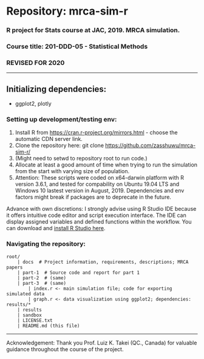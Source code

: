 # Repository: mrca-sim-r
### R project for Stats course at JAC, 2019. MRCA simulation.
### Course title: 201-DDD-05 - Statistical Methods
### REVISED FOR 2020
------

## Initializing dependencies:
- ggplot2, plotly
### Setting up development/testing env:
1. Install R from https://cran.r-project.org/mirrors.html - choose the automatic CDN server link.
2. Clone the repository here: git clone https://github.com/zasshuwu/mrca-sim-r/
3. (Might need to setwd to repository root to run code.)
4. Allocate at least a good amount of time when trying to run the simulation from the start with varying size of population.
5. Attention: These scripts were coded on x64-darwin platform with R version 3.6.1, and tested for compability on Ubuntu 19.04 LTS and Windows 10 lastest version in August, 2019. Dependencies and env factors might break if packages are to deprecate in the future.

Advance with own discretions: I strongly advise using R Studio IDE because it offers intuitive code editor and script execution interface. The IDE can display assigned variables and defined functions within the workflow. You can download and [install R Studio here](https://rstudio.com).

### Navigating the repository:
```
root/
    | docs  # Project information, requirements, descriptions; MRCA papers
    | part-1  # Source code and report for part 1
    | part-2  # (same)
    | part-3  # (same)
        | index.r <- main simulation file; code for exporting simulated data
        | graph.r <- data visualization using ggplot2; dependencies: results/*
    | results
    | sandbox
    | LICENSE.txt
    | README.md (this file)
```
----------------------------------------------------------
Acknowledgement: Thank you Prof. Luiz  K. Takei (QC., Canada) for valuable guidance throughout the course of the project.
